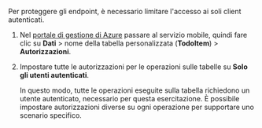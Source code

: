 
Per proteggere gli endpoint, è necessario limitare l'accesso ai soli client autenticati.

1. Nel [portale di gestione di Azure](https://manage.windowsazure.com/) passare al servizio mobile, quindi fare clic su **Dati** > nome della tabella personalizzata (**TodoItem**) > **Autorizzazioni**. 

2. Impostare tutte le autorizzazioni per le operazioni sulle tabelle su **Solo gli utenti autenticati**.

	 In questo modo, tutte le operazioni eseguite sulla tabella richiedono un utente autenticato, necessario per questa esercitazione. È possibile impostare autorizzazioni diverse su ogni operazione per supportare uno scenario specifico.

<!---HONumber=July15_HO3-->
